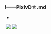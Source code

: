 ### !——PixivD☆.md
- 
![]()
![](http://img10.reactor.cc/pics/post/full/Scheherazade-%28FateGrand-Order%29-FateGrand-Order-Fate-%28series%29-Anime-5338529.jpeg)
![](http://img10.reactor.cc/pics/post/full/fishine-Nitocris-%28FateGrand-order%29-FateGrand-Order-Fate-%28series%29-5327834.jpeg)
![]()
![]()
![]()
![]()
![]()
![]()
![]()
![]()
![]()
![]()
![]()
![]()
![]()
![]()
![]()
